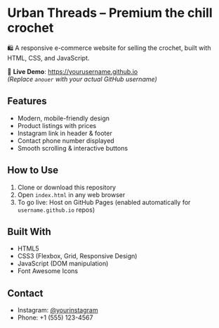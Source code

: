 # Urban Threads – Premium the chill crochet

🛍️ A responsive e-commerce website for selling the crochet, built with HTML, CSS, and JavaScript.

🔗 **Live Demo**: https://yourusername.github.io  
*(Replace `anouer` with your actual GitHub username)*

## Features
- Modern, mobile-friendly design
- Product listings with prices
- Instagram link in header & footer
- Contact phone number displayed
- Smooth scrolling & interactive buttons

## How to Use
1. Clone or download this repository
2. Open `index.html` in any web browser
3. To go live: Host on GitHub Pages (enabled automatically for `username.github.io` repos)

## Built With
- HTML5
- CSS3 (Flexbox, Grid, Responsive Design)
- JavaScript (DOM manipulation)
- Font Awesome Icons

## Contact
- Instagram: [@yourinstagram](https://www.instagram.com/thee__chill_crochet/)
- Phone: +1 (555) 123-4567
